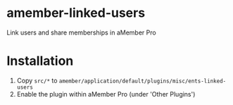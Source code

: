 # amember-linked-users

Link users and share memberships in aMember Pro

# Installation

1. Copy `src/*` to `amember/application/default/plugins/misc/ents-linked-users`
2. Enable the plugin within aMember Pro (under 'Other Plugins')
